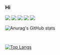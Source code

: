 ### Hi 

   <img src="https://img.shields.io/badge/html-E34F26?style=flat&logo=React&logoColor=white"/>
      <img src="https://img.shields.io/badge/css-1572B6?style=flat&logo=React&logoColor=white"/>
      <img src="https://img.shields.io/badge/Javascript-F7DF1E?style=flat&logo=React&logoColor=white"/>
 <img src="https://img.shields.io/badge/TypeScript-3178C6?style=flat&logo=TypeScript&logoColor=white"/>
   <img src="https://img.shields.io/badge/React-61DAFB?style=flat&logo=React&logoColor=white"/>
   

![Anurag's GitHub stats](https://github-readme-stats.vercel.app/api?username=qwa1822&show_icons=true&theme=radical)

<br>

[![Top Langs](https://github-readme-stats.vercel.app/api/top-langs/?username=qwa1822&langs_count=8)](https://github.com/qwa1822/github-readme-stats)



